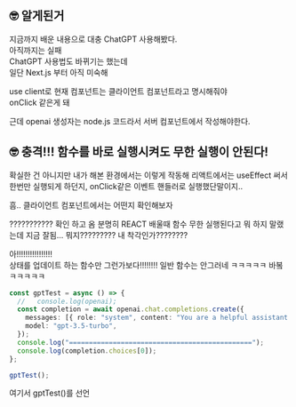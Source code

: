 ## 🤓 알게된거

지금까지 배운 내용으로 대충 ChatGPT 사용해봤다.  
아직까지는 실패  
ChatGPT 사용법도 바뀌기는 했는데  
일단 Next.js 부터 아직 미숙해

use client로 현재 컴포넌트는 클라이언트 컴포넌트라고 명시해줘야  
onClick 같은게 돼

근데 openai 생성자는 node.js 코드라서 서버 컴포넌트에서 작성해야한다.

## 🤓 충격!!! 함수를 바로 실행시켜도 무한 실행이 안된다!

확실한 건 아니지만 내가 해본 환경에서는 이렇게 작동해
리액트에서는 useEffect 써서 한번만 실행되게 하던지, onClick같은 이벤트 핸들러로 실행했단말이지..

흠.. 클라이언트 컴포넌트에서는 어떤지 확인해보자

??????????? 확인 하고 옴
분명히 REACT 배울때 함수 무한 실행된다고 뭐 하지 말랬는데
지금 잘됨...
뭐지?????????
내 착각인가????????

아!!!!!!!!!!!!!!!!  
상태를 업데이트 하는 함수만 그런가보다!!!!!!!!
일반 함수는 안그러네 ㅋㅋㅋㅋㅋ 바봌ㅋㅋㅋㅋㅋ

```ts
const gptTest = async () => {
  //   console.log(openai);
  const completion = await openai.chat.completions.create({
    messages: [{ role: "system", content: "You are a helpful assistant." }],
    model: "gpt-3.5-turbo",
  });
  console.log("==============================================");
  console.log(completion.choices[0]);
};

gptTest();
```

여기서 gptTest()를 선언
